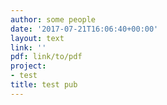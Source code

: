 ```yaml
---
author: some people
date: '2017-07-21T16:06:40+00:00'
layout: text
link: ''
pdf: link/to/pdf
project:
- test
title: test pub
---
```

